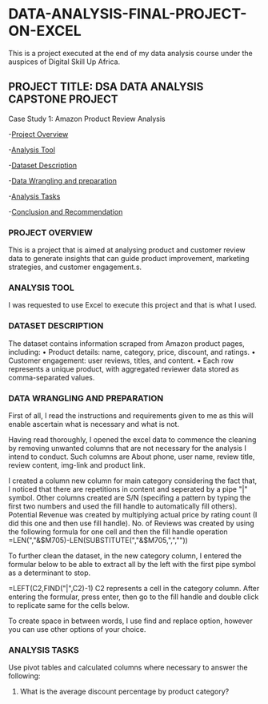 # DATA-ANALYSIS-FINAL-PROJECT-ON-EXCEL

This is a project executed at the end of my data analysis course under the auspices of Digital Skill Up Africa.

## PROJECT TITLE: DSA DATA ANALYSIS CAPSTONE PROJECT 

Case Study 1: Amazon Product Review Analysis 

-[Project Overview](#project-overview)

-[Analysis Tool](#analysis-tool)

-[Dataset Description](dataset-description)

-[Data Wrangling and preparation](data-wrangling-and-prepartion)

-[Analysis Tasks](analysis-task)

-[Conclusion and Recommendation](conclusion-and-recommendation)

### PROJECT OVERVIEW

This is a project that is aimed at analysing product and customer review data to generate insights that can guide product improvement, marketing strategies, and customer engagement.s.

### ANALYSIS TOOL
I was requested to use Excel to execute this project and that is what I used.

### DATASET DESCRIPTION
The dataset contains information scraped from Amazon product pages, including: 
•  Product details: name, category, price, discount, and ratings. 
•  Customer engagement: user reviews, titles, and content.
•  Each row represents a unique product, with aggregated reviewer data stored as comma-separated values. 

### DATA WRANGLING AND PREPARATION
First of all, I read the instructions and requirements given to me as this will enable ascertain what is necessary and what is not. 

Having read thoroughly, I opened the excel data to commence the cleaning by removing unwanted columns that are not necessary for the analysis I intend to conduct. Such columns are About phone, user name, review title, review content, img-link and product link.

I created a column new column for main category considering the fact that, I noticed that there are repetitions in content and seperated by a pipe "|" symbol. Other columns created are S/N (specifing a pattern by typing the first two numbers and used the fill handle to automatically fill others). Potential Revenue  was created by multiplying actual price by rating count (I did this one and then use fill handle). No. of Reviews was created by using the following formula for one cell and then the fill handle operation =LEN(","&$M705)-LEN(SUBSTITUTE(","&$M705,",",""))

To further clean the dataset, in the new category column, I entered the formular below to be able to extract all by the left  with the first pipe symbol as a determinant to stop.

=LEFT(C2,FIND("|",C2)-1)
C2 represents a cell in the category column. After entering the formular, press enter, then go to the fill handle and double click to replicate same for the cells below.

To create space in between words, I use find and replace option, however you can use other options of your choice.


### ANALYSIS TASKS        

Use pivot tables and calculated columns where necessary to answer the following: 

1. What is the average discount percentage by product category? 

